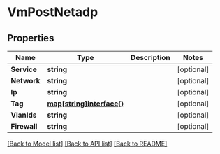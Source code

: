 # VmPostNetadp

## Properties

Name | Type | Description | Notes
------------ | ------------- | ------------- | -------------
**Service** | **string** |  | [optional] 
**Network** | **string** |  | [optional] 
**Ip** | **string** |  | [optional] 
**Tag** | [**map[string]interface{}**](.md) |  | [optional] 
**VlanIds** | **string** |  | [optional] 
**Firewall** | **string** |  | [optional] 

[[Back to Model list]](../README.md#documentation-for-models) [[Back to API list]](../README.md#documentation-for-api-endpoints) [[Back to README]](../README.md)


